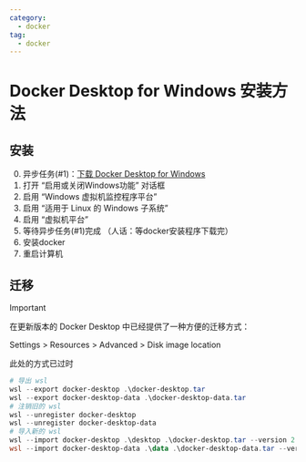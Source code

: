 ```yaml
---
category:
  - docker
tag:
  - docker
---
```


# Docker Desktop for Windows 安装方法

## 安装

0. 异步任务(#1)：[下载 Docker Desktop for Windows](https://desktop.docker.com/win/main/amd64/Docker%20Desktop%20Installer.exe)
1. 打开 “启用或关闭Windows功能” 对话框
2. 启用 “Windows 虚拟机监控程序平台”
3. 启用 “适用于 Linux 的 Windows 子系统”
4. 启用 “虚拟机平台”
5. 等待异步任务(#1)完成 （人话：等docker安装程序下载完）
6. 安装docker
7. 重启计算机

## 迁移

> [!IMPORTANT]
> 在更新版本的 Docker Desktop 中已经提供了一种方便的迁移方式：
>
> Settings > Resources > Advanced > Disk image location
>
> 此处的方式已过时

```powershell
# 导出 wsl
wsl --export docker-desktop .\docker-desktop.tar
wsl --export docker-desktop-data .\docker-desktop-data.tar
# 注销旧的 wsl
wsl --unregister docker-desktop
wsl --unregister docker-desktop-data
# 导入新的 wsl
wsl --import docker-desktop .\desktop .\docker-desktop.tar --version 2
wsl --import docker-desktop-data .\data .\docker-desktop-data.tar --version 2
```

<!--
```json
{
  "registry-mirrors": [
    "https://b4ca720bc4b042c39c56db42a0dbdf35.mirror.swr.myhuaweicloud.com",
    "https://dhub.kubesre.xyz",
    "https://docker.1panel.live",
    "https://docker.1panelproxy.com",
    "https://docker.anyhub.us.kg",
    "https://docker.awsl9527.cn",
    "https://docker.kejilion.pro",
    "https://docker.m.daocloud.io",
    "https://docker.nastool.de",
    "https://docker.rainbond.cc",
    "https://docker.udayun.com",
    "https://docker.unsee.tech",
    "https://dockerhub.icu",
    "https://dockerhub.jobcher.com",
    "https://dockerpull.org",
    "https://hub.crdz.gq",
    "https://hub.geekery.cn",
    "https://hub.littlediary.cn",
    "https://hub.rat.dev",
    "https://hub.xdark.top",
    "https://mwadcdd3.mirror.aliyuncs.com",
    "https://noohub.ru",
    "https://registry.dockermirror.com"
  ]
}
```
-->
